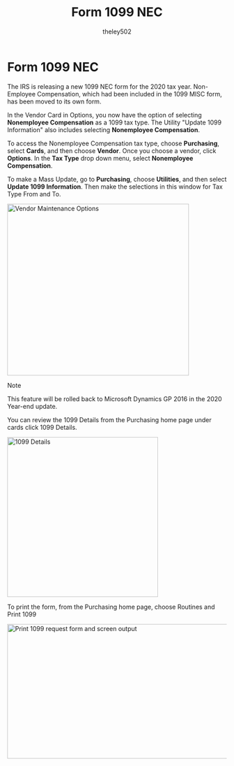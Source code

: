 ﻿---
title: Form 1099 NEC 
description: New in October 2020 - Form 1099 Non-Employee Compensation
ms.date: 09-30-2020
ms.topic: article
ms.prod: dynamics-gp
author: theley502
ms.author: theley
manager: edupont
---

# Form 1099 NEC

The IRS is releasing a new 1099 NEC form for the 2020 tax year. Non-Employee Compensation, which had been included in the 1099 MISC form, has been moved to its own form.

In the Vendor Card in Options, you now have the option of selecting **Nonemployee Compensation** as a 1099 tax type. The Utility "Update 1099 Information" also includes selecting **Nonemployee Compensation**.

To access the Nonemployee Compensation tax type, choose **Purchasing**, select **Cards**, and then choose **Vendor**. Once you choose a vendor, click **Options**. In the **Tax Type** drop down menu, select **Nonemployee Compensation**.

To make a Mass Update, go to **Purchasing**, choose **Utilities**, and then select **Update 1099 Information**. Then make the selections in this window for Tax Type From and To.

<img src="media/image20.jpg" alt="Vendor Maintenance Options" width="417" height="393" />

> [!NOTE]
> This feature will be rolled back to Microsoft Dynamics GP 2016 in the 2020 Year-end update.

You can review the 1099 Details from the Purchasing home page under cards click 1099 Details.

<img src="media/image21.jpg" alt="1099 Details" width="346" height="366" />

To print the form, from the Purchasing home page, choose Routines and Print 1099

<img src="media/image22.jpg" alt="Print 1099 request form and screen output" width="607" height="308" />
